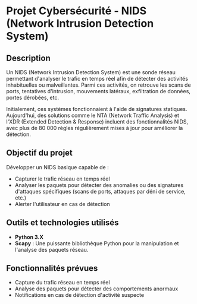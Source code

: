 # Projet Cybersécurité - NIDS (Network Intrusion Detection System)

## Description
Un NIDS (Network Intrusion Detection System) est une sonde réseau permettant d'analyser le trafic en temps réel afin de détecter des activités inhabituelles ou malveillantes. Parmi ces activités, on retrouve les scans de ports, tentatives d'intrusion, mouvements latéraux, exfiltration de données, portes dérobées, etc.

Initialement, ces systèmes fonctionnaient à l'aide de signatures statiques. Aujourd'hui, des solutions comme le NTA (Network Traffic Analysis) et l'XDR (Extended Detection & Response) incluent des fonctionnalités NIDS, avec plus de 80 000 règles régulièrement mises à jour pour améliorer la détection.

## Objectif du projet
Développer un NIDS basique capable de :
- Capturer le trafic réseau en temps réel
- Analyser les paquets pour détecter des anomalies ou des signatures d'attaques spécifiques (scans de ports, attaques par déni de service, etc.)
- Alerter l'utilisateur en cas de détection

## Outils et technologies utilisés
- **Python 3.X**
- **Scapy** : Une puissante bibliothèque Python pour la manipulation et l'analyse des paquets réseau.

## Fonctionnalités prévues
- Capture du trafic réseau en temps réel
- Analyse des paquets pour détecter des comportements anormaux
- Notifications en cas de détection d'activité suspecte
